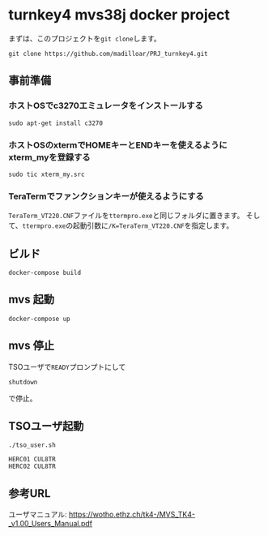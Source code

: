 # turnkey4 mvs38j docker project

まずは、このプロジェクトを``git clone``します。

```
git clone https://github.com/madilloar/PRJ_turnkey4.git
```

## 事前準備
### ホストOSでc3270エミュレータをインストールする
```
sudo apt-get install c3270
```

### ホストOSのxtermでHOMEキーとENDキーを使えるようにxterm_myを登録する
```
sudo tic xterm_my.src
```

### TeraTermでファンクションキーが使えるようにする
``TeraTerm_VT220.CNF``ファイルを``ttermpro.exe``と同じフォルダに置きます。
そして、``ttermpro.exe``の起動引数に``/K=TeraTerm_VT220.CNF``を指定します。

## ビルド
```
docker-compose build
```

## mvs 起動
```
docker-compose up
```

## mvs 停止
TSOユーザで``READY``プロンプトにして
```
shutdown
```
で停止。

## TSOユーザ起動
```
./tso_user.sh
```
```
HERC01 CUL8TR
HERC02 CUL8TR
```


## 参考URL
ユーザマニュアル:
https://wotho.ethz.ch/tk4-/MVS_TK4-_v1.00_Users_Manual.pdf
